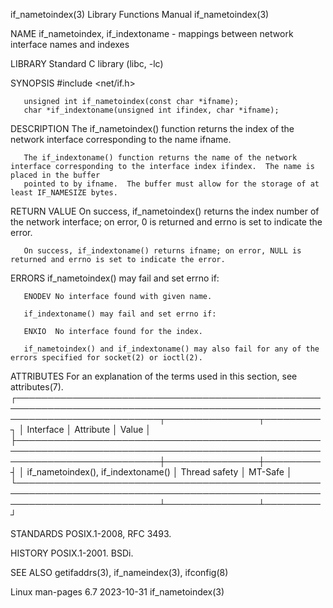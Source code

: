 if_nametoindex(3)						   Library Functions Manual						     if_nametoindex(3)

NAME
       if_nametoindex, if_indextoname - mappings between network interface names and indexes

LIBRARY
       Standard C library (libc, -lc)

SYNOPSIS
       #include <net/if.h>

       unsigned int if_nametoindex(const char *ifname);
       char *if_indextoname(unsigned int ifindex, char *ifname);

DESCRIPTION
       The if_nametoindex() function returns the index of the network interface corresponding to the name ifname.

       The if_indextoname() function returns the name of the network interface corresponding to the interface index ifindex.  The name is placed in the buffer
       pointed to by ifname.  The buffer must allow for the storage of at least IF_NAMESIZE bytes.

RETURN VALUE
       On success, if_nametoindex() returns the index number of the network interface; on error, 0 is returned and errno is set to indicate the error.

       On success, if_indextoname() returns ifname; on error, NULL is returned and errno is set to indicate the error.

ERRORS
       if_nametoindex() may fail and set errno if:

       ENODEV No interface found with given name.

       if_indextoname() may fail and set errno if:

       ENXIO  No interface found for the index.

       if_nametoindex() and if_indextoname() may also fail for any of the errors specified for socket(2) or ioctl(2).

ATTRIBUTES
       For an explanation of the terms used in this section, see attributes(7).
       ┌───────────────────────────────────────────────────────────────────────────────────────────────────────────────────────────┬───────────────┬─────────┐
       │ Interface														   │ Attribute	   │ Value   │
       ├───────────────────────────────────────────────────────────────────────────────────────────────────────────────────────────┼───────────────┼─────────┤
       │ if_nametoindex(), if_indextoname()											   │ Thread safety │ MT-Safe │
       └───────────────────────────────────────────────────────────────────────────────────────────────────────────────────────────┴───────────────┴─────────┘

STANDARDS
       POSIX.1-2008, RFC 3493.

HISTORY
       POSIX.1-2001.  BSDi.

SEE ALSO
       getifaddrs(3), if_nameindex(3), ifconfig(8)

Linux man-pages 6.7							  2023-10-31							     if_nametoindex(3)
